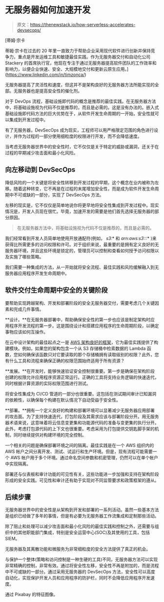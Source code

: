 # 无服务器如何加速开发

> 原文：<https://thenewstack.io/how-serverless-accelerates-devsecops/>

[](https://www.linkedin.com/in/timzonca/)

 [蒂姆·宗卡

蒂姆·宗卡在过去的 20 年里一直致力于帮助企业采用现代软件进行创新并保持竞争力，重点是开发运维工具和敏捷最佳实践。作为无服务器交付和自动化公司 Stackery 的首席执行官，他现在专注于通过无服务器提高软件团队的工作效率和影响力，以便企业快速、安全、大规模地交付和更新云原生应用。](https://www.linkedin.com/in/timzonca/) [](https://www.linkedin.com/in/timzonca/)

无服务器提高了灵活性和速度，但这并不是架构良好的无服务器方法所能实现的全部。无服务器也是提高安全性的催化剂。

对于 DevOps 流程，基础设施即代码的概念是推荐的最佳实践。在无服务器方法中，将基础设施视为代码不仅是推荐的，而且是必需的。这是没有办法的。嵌入式基础设施即代码方法的巨大优势在于，从软件开发生命周期的一开始，安全性就可以集成到开发过程中。

有了无服务器，DevSecOps 成为现实，工程师可以用严格限定范围的角色进行设计，并作为过程的一部分使用细粒度的权限进行开发，而不会降低速度。

当考虑无服务器世界中的安全性时，它不仅仅是关于特定的威胁或漏洞，还关于在过程的早期减少攻击面和最小化风险。

## 向左移动到 DevSecOps

降低风险的一个关键是将安全性转移到开发过程的早期，这个概念在业内被称为左移。随着这种转变，它不再是在过程的末尾增加安全性，而是成为软件开发生命周期中不可或缺的一部分，实现了 DevSecOps 方法。

左移的现实是，它不仅仅是简单地说你将更早地将安全性集成到开发过程中。现实情况是，开发人员现在很忙。毕竟，加速开发的需要是他们首先选择无服务器的部分原因。

> 在无服务器方法中，将基础设施视为代码不仅是推荐的，而且是必需的。

我们经常看到开发人员简单地使用开放通配符(例如， *s3:** 和 *arn:aws:s3:::** )来获得比所需更多的访问权限和许可。对于组织来说，最重要的是拥有定义良好的无服务器环境，并且这些环境是锁定的，管理员可以控制和查看如何授予访问权限以及实施了哪些策略。

我们需要一种集成的方法，从一开始就将安全流程、最佳实践和风险缓解融入到无服务器应用程序开发生命周期中。

## 软件交付生命周期中安全的关键阶段

要帮助实现跨越架构、开发和部署阶段的安全无服务器交付，需要考虑几个关键因素和完成几件事情。

**设计。**在无服务器部署中，帮助确保安全性的第一步也应该是制定架构时应用程序开发流程的第一步。这是围绕设计和搭建应用程序的生命周期阶段，以确定事物应该如何互操作。

在云中设计架构的最佳起点之一是 [AWS 架构良好的框架](https://d1.awsstatic.com/whitepapers/architecture/AWS-Serverless-Applications-Lens.pdf)，它为最佳实践提供了构建模块。例如，如果您的架构包含一个从 S3 存储桶中检索数据的 Lambda 函数，您如何确保该函数只对它要读取的那个存储桶拥有读取级别的权限？此外，您有什么工具和流程来确保正确的权限范围始终适用于所有资源？

**发展。**在开发时，能够快速验证安全控制很重要。第一步是确保在架构阶段创建的权限允许应用程序资源正常运行。正确的工具将支持业务逻辑的快速迭代，同时根据计算资源的实际权限范围进行测试。

将安全性集成为 CI/CD 管道的一部分也很重要。这包括在测试期间审计已知漏洞的依赖性，以确保每个构建在默认情况下自动受益于安全性。

**部署。**拥有一个定义良好的构建和部署环境可以显著减少无服务器应用部署的攻击面。为了支持快速迭代，打包阶段及其需求应该与部署阶段分开。用无服务器术语来说，这意味着将云信息变更集和功能源代码的准备与变更集的执行分开。此外，考虑打包源代码的上下文也很重要。考虑采用为打包提供交钥匙脚手架的机制，同时继续提供对构建环境的完全控制。

一个相关的问题是确保部署环境之间的隔离。最佳实践是在一个 AWS 组织内的 AWS 帐户之间分离开发、测试、试运行和生产环境。但是，现有流程可能需要一个 AWS 帐户用于多个环境。通过命名空间参数和机密管理，仍然可以在单个帐户中实现隔离。

部署还与仪表板和审计功能的可见性有关，这些功能进一步加强和支持在架构阶段形成的安全实践。可见性和审计还有助于实现对不同监管要求和政策框架的遵从。

## 后续步骤

无服务器世界中的安全性是从架构到开发和部署的一系列活动。虽然一些基本方法是组织已经做了多年的事情，但是有必要为无服务器工作流集成和定制那些活动。

除了阻止和处理可以减少攻击面和最小化风险的最佳实践和控制之外，还需要与组织中的其他职能部门集成，特别是安全运营中心(SOC)及其使用的工具，包括 SIEM。

无服务器及其离散功能和微服务为非常细粒度的安全方法提供了真正的机会。

与保护一个整体(策略和访问控制是一种生硬的工具)不同，无服务器方法可以实现非常精确的控制，非常有效。通过将安全性左移，安全性不再是附加的，而是流程中不可或缺的一部分。通过采用无服务器的 DevSecOps 方法，安全性可以高度自动化，实现保护开发人员和应用程序的防护栏，同时不会降低应用程序开发速度。

通过 Pixabay 的特征图像。

<svg xmlns:xlink="http://www.w3.org/1999/xlink" viewBox="0 0 68 31" version="1.1"><title>Group</title> <desc>Created with Sketch.</desc></svg>